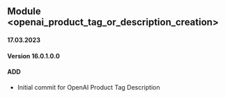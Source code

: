 ## Module <openai_product_tag_or_description_creation>

#### 17.03.2023
#### Version 16.0.1.0.0
#### ADD
- Initial commit for OpenAI Product Tag Description

